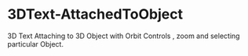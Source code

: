 # 3DText-AttachedToObject
3D Text Attaching to 3D Object with Orbit Controls , zoom and selecting particular Object.
